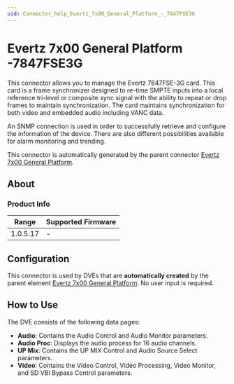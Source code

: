 ```yaml
---
uid: Connector_help_Evertz_7x00_General_Platform_-_7847FSE3G
---
```


# Evertz 7x00 General Platform -7847FSE3G

This connector allows you to manage the Evertz 7847FSE-3G card. This card is a frame synchronizer designed to re-time SMPTE inputs into a local reference tri-level or composite sync signal with the ability to repeat or drop frames to maintain synchronization. The card maintains synchronization for both video and embedded audio including VANC data.

An SNMP connection is used in order to successfully retrieve and configure the information of the device. There are also different possibilities available for alarm monitoring and trending.

This connector is automatically generated by the parent connector [Evertz 7x00 General Platform](https://catalog.dataminer.services/?q=Evertz%207x00%20General%20Platform).

## About

### Product Info

| **Range** | **Supported Firmware** |
|-----------|------------------------|
| 1.0.5.17  | \-                     |

## Configuration

This connector is used by DVEs that are **automatically created** by the parent element [Evertz 7x00 General Platform](https://catalog.dataminer.services/?q=Evertz%207x00%20General%20Platform). No user input is required.

## How to Use

The DVE consists of the following data pages:

- **Audio**: Contains the Audio Control and Audio Monitor parameters.
- **Audio Proc**: Displays the audio process for 16 audio channels.
- **UP Mix**: Contains the UP MIX Control and Audio Source Select parameters.
- **Video**: Contains the Video Control, Video Processing, Video Monitor, and SD VBI Bypass Control parameters.
